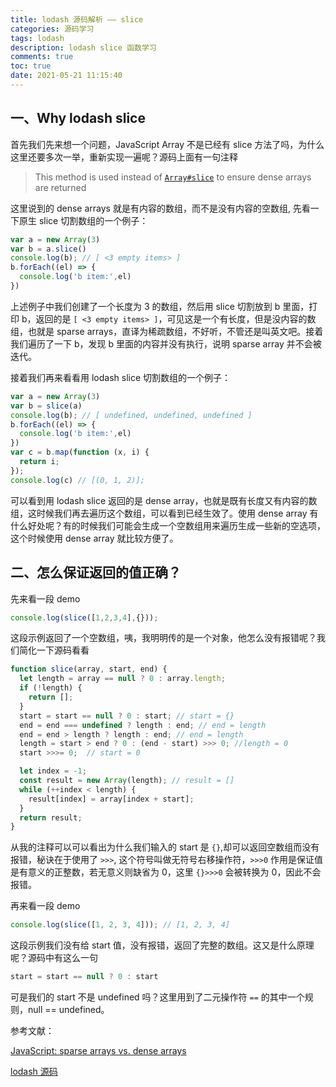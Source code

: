 ```yaml
---
title: lodash 源码解析 —— slice
categories: 源码学习
tags: lodash
description: lodash slice 函数学习
comments: true
toc: true
date: 2021-05-21 11:15:40
---
```

## 一、Why lodash slice

首先我们先来想一个问题，JavaScript Array 不是已经有 slice 方法了吗，为什么这里还要多次一举，重新实现一遍呢？源码上面有一句注释

> This method is used instead of [`Array#slice`](https://mdn.io/Array/slice) to ensure dense arrays are returned

这里说到的 dense arrays 就是有内容的数组，而不是没有内容的空数组, 先看一下原生 slice 切割数组的一个例子：

```js
var a = new Array(3)
var b = a.slice()
console.log(b); // [ <3 empty items> ]
b.forEach((el) => {
  console.log('b item:',el)
})
```

上述例子中我们创建了一个长度为 3 的数组，然后用 slice 切割放到 b 里面，打印 b，返回的是 `[ <3 empty items> ]`，可见这是一个有长度，但是没内容的数组，也就是 sparse arrays，直译为稀疏数组，不好听，不管还是叫英文吧。接着我们遍历了一下 b，发现 b 里面的内容并没有执行，说明 sparse array 并不会被迭代。

接着我们再来看看用 lodash slice 切割数组的一个例子：

```js
var a = new Array(3)
var b = slice(a)
console.log(b); // [ undefined, undefined, undefined ]
b.forEach((el) => {
  console.log('b item:',el)
})
var c = b.map(function (x, i) {
  return i;
});
console.log(c) // [(0, 1, 2)];
```

可以看到用 lodash slice 返回的是 dense array，也就是既有长度又有内容的数组，这时候我们再去遍历这个数组，可以看到已经生效了。使用 dense array 有什么好处呢？有的时候我们可能会生成一个空数组用来遍历生成一些新的空选项，这个时候使用 dense array 就比较方便了。

## 二、怎么保证返回的值正确？

先来看一段 demo

```js
console.log(slice([1,2,3,4],{}));
```

这段示例返回了一个空数组，咦，我明明传的是一个对象，他怎么没有报错呢？我们简化一下源码看看

```js
function slice(array, start, end) {
  let length = array == null ? 0 : array.length;
  if (!length) {
    return [];
  }
  start = start == null ? 0 : start; // start = {}
  end = end === undefined ? length : end; // end = length
  end = end > length ? length : end; // end = length
  length = start > end ? 0 : (end - start) >>> 0; //length = 0
  start >>>= 0;  // start = 0

  let index = -1;
  const result = new Array(length); // result = []
  while (++index < length) {
    result[index] = array[index + start];
  }
  return result;
}
```

从我的注释可以可以看出为什么我们输入的 start 是 `{}`,却可以返回空数组而没有报错，秘诀在于使用了 `>>>`, 这个符号叫做无符号右移操作符，`>>>0` 作用是保证值是有意义的正整数，若无意义则缺省为 0，这里 `{}>>>0` 会被转换为 0，因此不会报错。

再来看一段 demo

```js
console.log(slice([1, 2, 3, 4])); // [1, 2, 3, 4]
```

这段示例我们没有给 start 值，没有报错，返回了完整的数组。这又是什么原理呢？源码中有这么一句

```js
start = start == null ? 0 : start
```

可是我们的 start 不是 undefined 吗？这里用到了二元操作符 `==` 的其中一个规则，null == undefined。




参考文献：

[JavaScript: sparse arrays vs. dense arrays](https://2ality.com/2012/06/dense-arrays.html)

[lodash 源码](https://github.com/lodash/lodash)
